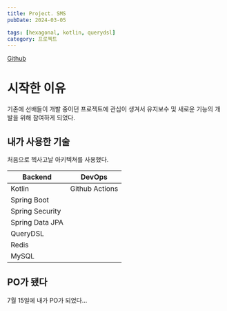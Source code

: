 ```yaml
---
title: Project. SMS
pubDate: 2024-03-05

tags: [hexagonal, kotlin, querydsl]
category: 프로젝트
---
```


[Github](https://github.com/GSM-MSG/SMS-Backend)

# 시작한 이유

기존에 선배들이 개발 중이던 프로젝트에 관심이 생겨서 유지보수 및 새로운 기능의 개발을 위해 참여하게 되었다.

## 내가 사용한 기술

처음으로 헥사고날 아키텍쳐를 사용했다.

| Backend         | DevOps         |
| --------------- | -------------- |
| Kotlin          | Github Actions |
| Spring Boot     |                |
| Spring Security |                |
| Spring Data JPA |                |
| QueryDSL        |                |
| Redis           |                |
| MySQL           |                |

## PO가 됐다

7월 15일에 내가 PO가 되었다...
